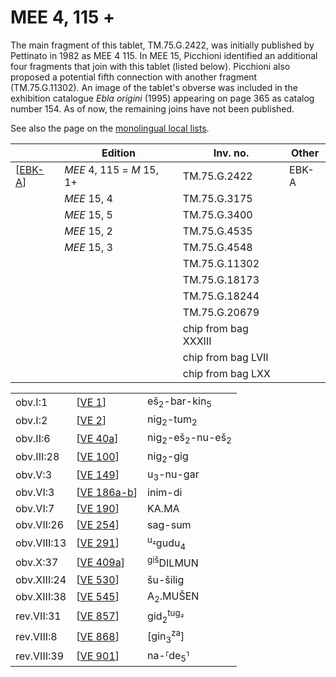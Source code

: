 # MEE 4, 115 +

The main fragment of this tablet, TM.75.G.2422, was initially published by Pettinato in 1982 as MEE 4 115. In MEE 15, Picchioni identified an additional four fragments that join with this tablet (listed below). Picchioni also proposed a potential fifth connection with another fragment (TM.75.G.11302). An image of the tablet's obverse was included in the exhibition catalogue *Ebla origini* (1995) appearing on page 365 as catalog number 154. As of now, the remaining joins have not been published.

See also the page on the [monolingual local lists](https://erica-scarpa.github.io/VE/Monolingual.html).

|          | **Edition**               | **Inv. no.**         | **Other** |
| -------- | ------------------------- | -------------------- | --------- |
| [[EBK-A]] | *MEE* 4, 115 = *M* 15, 1+ | TM.75.G.2422         | EBK-A     |
|          | *MEE* 15, 4               | TM.75.G.3175         |           |
|          | *MEE* 15, 5               | TM.75.G.3400         |           |
|          | *MEE* 15, 2               | TM.75.G.4535         |           |
|          | *MEE* 15, 3               | TM.75.G.4548         |           |
|          |                           | TM.75.G.11302        |           |
|          |                           | TM.75.G.18173        |           |
|          |                           | TM.75.G.18244        |           |
|          |                           | TM.75.G.20679        |           |
|          |                           | chip from bag XXXIII |           |
|          |                           | chip from bag LVII   |           |
|          |                           | chip from bag LXX    |           |

|             |               |                                                  |
| ----------- | ------------- | ------------------------------------------------ |
| obv.I:1     | [[VE 1]]      | eš<sub>2</sub>-bar-kin<sub>5</sub>               |
| obv.I:2     | [[VE 2]]      | nig<sub>2</sub>-tum<sub>2</sub>                  |
| obv.II:6    | [[VE 40a]]    | nig<sub>2</sub>-eš<sub>2</sub>-nu-eš<sub>2</sub> |
| obv.III:28  | [[VE 100]]    | nig<sub>2</sub>-gig                              |
| obv.V:3     | [[VE 149]]    | u<sub>3</sub>-nu-gar                             |
| obv.VI:3    | [[VE 186a-b]] | inim-di                                          |
| obv.VI:7    | [[VE 190]]    | KA.MA                                            |
| obv.VII:26  | [[VE 254]]    | sag-sum                                          |
| obv.VIII:13 | [[VE 291]]    | <sup>u₂</sup>gudu<sub>4</sub>                    |
| obv.X:37    | [[VE 409a]]   | <sup>giš</sup>DILMUN                             |
| obv.XIII:24 | [[VE 530]]    | šu-šilig                                         |
| obv.XIII:38 | [[VE 545]]    | A<sub>2</sub>.MUŠEN                              |
| rev.VII:31  | [[VE 857]]    | gid<sub>2</sub><sup>tug₂</sup>                   |
| rev.VIII:8  | [[VE 868]]    | [gin<sub>3</sub><sup>za</sup>]                   |
| rev.VIII:39 | [[VE 901]]    | na-⸢de<sub>5</sub>⸣                            |



[//begin]: # "Autogenerated link references for markdown compatibility"
[EBK-A]: EBK-A "MEE 4, 115 +"
[VE 1]: <VE 1> "VE 1: 𒂠𒁇𒌺"
[VE 2]: <VE 2> "VE 2 𒃻𒁺"
[VE 40a]: <VE 40a> "VE 40a: 𒃻𒂠𒉡𒂠"
[VE 100]: <VE 100> "VE 100 𒃻𒍼"
[VE 149]: <VE 149> "VE 149 𒅇𒉡𒃻"
[VE 186a-b]: <VE 186a-b> "VE 186a-b"
[VE 190]: <VE 190> "VE 190"
[VE 254]: <VE 254> "VE 254"
[VE 291]: <VE 291> "VE 291"
[VE 409a]: <VE 409a> "VE 409a"
[VE 530]: <VE 530> "VE 530"
[VE 545]: <VE 545> "VE 545"
[VE 857]: <VE 857> "VE 857"
[VE 868]: <VE 868> "VE 868"
[VE 901]: <VE 901> "VE 901"
[//end]: # "Autogenerated link references"